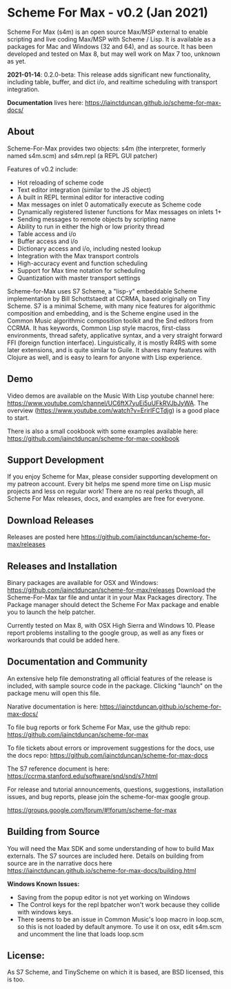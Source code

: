 # Scheme For Max - v0.2 (Jan 2021)
Scheme For Max (s4m) is an open source Max/MSP external to enable scripting and live coding 
Max/MSP with Scheme / Lisp. It is available as a packages for Mac and Windows (32 and 64), and as source. It has been developed and tested on Max 8, but may well work on Max 7 too, unknown as yet.

**2021-01-14**: 0.2.0-beta: This release adds significant new functionality, including table, buffer, and dict i/o, and realtime scheduling with transport integration.

**Documentation** lives here: https://iainctduncan.github.io/scheme-for-max-docs/ 

## About
Scheme-For-Max provides two objects: s4m (the interpreter, formerly named s4m.scm) and s4m.repl (a REPL GUI patcher)

Features of v0.2 include:

* Hot reloading of scheme code
* Text editor integration (similar to the JS object)
* A built in REPL terminal editor for interactive coding 
* Max messages on inlet 0 automatically execute as Scheme code 
* Dynamically registered listener functions for Max messages on inlets 1+
* Sending messages to remote objects by scripting name
* Ability to run in either the high or low priority thread
* Table access and i/o
* Buffer access and i/o
* Dictionary access and i/o, including nested lookup
* Integration with the Max transport controls 
* High-accuracy event and function scheduling
* Support for Max time notation for scheduling
* Quantization with master transport settings

Scheme-for-Max uses S7 Scheme, a "lisp-y" embeddable Scheme implementation by Bill Schottstaedt at
CCRMA, based originally on Tiny Scheme.  S7 is a minimal Scheme, with many nice features for algorithmic 
composition and embedding, and is the Scheme engine used in the Common Music algorithmic composition
toolkit and the Snd editors from CCRMA. It has keywords, Common Lisp style macros, first-class environments, 
thread safety, applicative syntax, and a very straight forward FFI (foreign function interface). 
Linguistically, it is mostly R4RS with some later extensions, and is quite similar to Guile. It shares
many features with Clojure as well, and is easy to learn for anyone with Lisp experience. 

## Demo
Video demos are available on the Music With Lisp youtube channel here:
https://www.youtube.com/channel/UC6ftX7yuEi5uUFkRVJbJyWA.  The overview (https://www.youtube.com/watch?v=ErirIFCTdjg) is a good place to start.

There is also a small cookbook with some examples available here: https://github.com/iainctduncan/scheme-for-max-cookbook

## Support Development
If you enjoy Scheme for Max, please consider supporting development on my patreon account. Every bit helps me spend more time on Lisp music projects and less on regular work! There are no real perks though, all Scheme For Max releases, docs, and examples are free for everyone.

## Download Releases
Releases are posted here https://github.com/iainctduncan/scheme-for-max/releases

## Releases and Installation
Binary packages are available for OSX and Windows: https://github.com/iainctduncan/scheme-for-max/releases
Download the Scheme-For-Max tar file and untar it in your Max Packages directory. 
The Package manager should detect the Scheme For Max package and enable you to launch the help patcher.

Currently tested on Max 8, with OSX High Sierra and Windows 10. 
Please report problems installing to the google group, as well as any fixes
or workarounds that could be added here.

## Documentation and Community
An extensive help file demonstrating all official features of the release is included, with
sample source code in the package. Clicking "launch" on the package menu will open this file.

Narative documentation is here: https://iainctduncan.github.io/scheme-for-max-docs/ 

To file bug reports or fork Scheme For Max, use the github repo: https://github.com/iainctduncan/scheme-for-max

To file tickets about errors or improvement suggestions for the docs, use the docs repo: https://github.com/iainctduncan/scheme-for-max-docs

The S7 reference document is here: https://ccrma.stanford.edu/software/snd/snd/s7.html

For release and tutorial announcements, questions, suggestions, installation issues, and bug reports, 
please join the scheme-for-max google group.

https://groups.google.com/forum/#!forum/scheme-for-max


## Building from Source
You will need the Max SDK and some understanding of how to build Max externals. The S7 sources are included here. Details on building from source are in the narrative docs here https://iainctduncan.github.io/scheme-for-max-docs/building.html

**Windows Known Issues:**
* Saving from the popup editor is not yet working on Windows
* The Control keys for the repl bpatcher won't work because they collide with windows keys.
* There seems to be an issue in Common Music's loop macro in loop.scm, so this is not loaded by default anymore. To use it on osx, edit s4m.scm and uncomment the line that loads loop.scm

## License: 
As S7 Scheme, and TinyScheme on which it is based, are BSD licensed, this is too.

